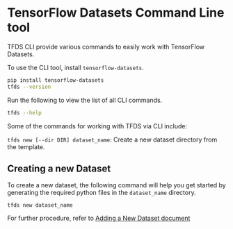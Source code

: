 # TensorFlow Datasets Command Line tool

TFDS CLI provide various commands to easily work with TensorFlow Datasets.

To use the CLI tool, install `tensorflow-datasets`.

```sh
pip install tensorflow-datasets
tfds --version
```

Run the following to view the list of all CLI commands.

```sh
tfds --help
```

Some of the commands for working with TFDS via CLI include:

`tfds new [--dir DIR] dataset_name`: Create a new dataset directory from the template.


## Creating a new Dataset

To create a new dataset, the following command will help you get started by
generating the required python files in the `dataset_name` directory.

```
tfds new dataset_name
```

For further procedure, refer to [Adding a New Dataset document](https://github.com/tensorflow/datasets/blob/master/CONTRIBUTING.md)
